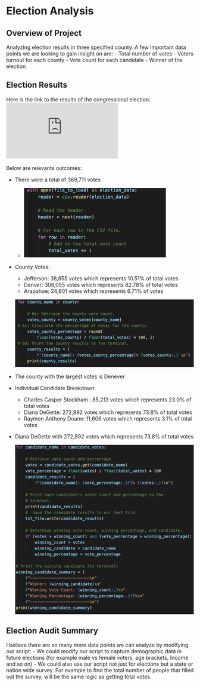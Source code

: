 # Election Analysis

## Overview of Project
Analyzing election results in three specified county. A few important data points we are looking to gain insight on are:
    - Total number of votes
    - Voters turnout for each county
    - Vote count for each candidate
    - Winner of the election
    

## Election Results

Here is the link to the results of the congressional election:  ![Election Result](https://github.com/Akin-Olusuyi/election_analysis/blob/main/Analysis/election_analysis.txt)

Below are relevants outcomes:

- There were a total of 369,711 votes
    - ![Total vote code](https://github.com/Akin-Olusuyi/election_analysis/blob/main/Resources/total%20votes%20code.png)
 

- County Votes:
    - Jefferson: 38,855 votes which represents 10.51% of total votes
    - Denver: 306,055 votes which represents 82.78% of total votes
    - Arapahoe: 24,801 votes which represents 6.71% of votes
    
    ![County Vote Count](https://github.com/Akin-Olusuyi/election_analysis/blob/main/Resources/County%20Votes.png)
    
- The county with the largest votes is Denever

- Individual Candidate Breakdown:
    - Charles Casper Stockham : 85,213 votes which represents 23.0% of total votes
    - Diana DeGette: 272,892 votes which represents 73.8% of total votes
    - Raymon Anthony Doane: 11,606 votes which represents 3.1% of total votes

- Diana DeGette with 272,892 votes which represents 73.8% of total votes
    
    ![ Each Canadidate Breakdown](https://github.com/Akin-Olusuyi/election_analysis/blob/main/Resources/candidates%20breakdown%20and%20winner%20code.png)


## Election Audit Summary
I believe there are so many more data points we can analyze by modifying our script: 
    -   We could modify our script to capture demographic data in future elections (for example male vs female voters, age brackets, Income and so on)
    - We could also use our script not just for elections but a state or nation wide survey. For example to find the total number of people that filled out the survey, will be the same logic as getting total votes. 
